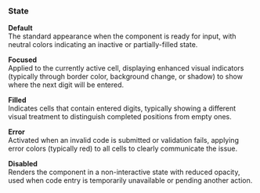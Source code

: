 ### State

**Default**  
The standard appearance when the component is ready for input, with neutral colors indicating an inactive or partially-filled state.

**Focused**  
Applied to the currently active cell, displaying enhanced visual indicators (typically through border color, background change, or shadow) to show where the next digit will be entered.

**Filled**  
Indicates cells that contain entered digits, typically showing a different visual treatment to distinguish completed positions from empty ones.

**Error**  
Activated when an invalid code is submitted or validation fails, applying error colors (typically red) to all cells to clearly communicate the issue.

**Disabled**  
Renders the component in a non-interactive state with reduced opacity, used when code entry is temporarily unavailable or pending another action.
